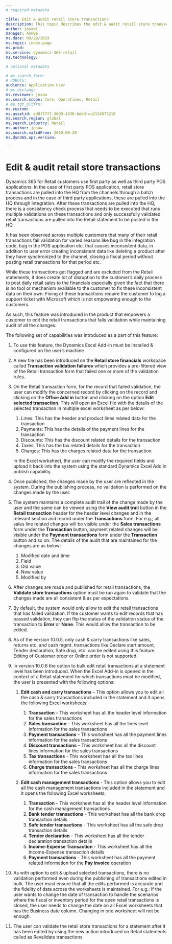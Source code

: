 ```yaml
---
# required metadata

title: Edit & audit retail store transactions
description: This topic describes the edit & audit retail store transactions functionality in Microsoft Dynamics 365 for Retail.
author: josaw1
manager: AnnBe
ms.date: 09/29/2019
ms.topic: index-page
ms.prod: 
ms.service: dynamics-365-retail
ms.technology: 

# optional metadata

# ms.search.form: 
# ROBOTS: 
audience: Application User
# ms.devlang: 
ms.reviewer: josaw
ms.search.scope: Core, Operations, Retail
# ms.tgt_pltfrm: 
ms.custom: 
ms.assetid: ed0f77f7-3609-4330-bebd-ca3134575216
ms.search.region: global
ms.search.industry: Retail
ms.author: josaw
ms.search.validFrom: 2019-09-29
ms.dyn365.ops.version: 

---
```

# Edit & audit retail store transactions

Dynamics 365 for Retail customers use first party as well as third party POS applications. In the case of first party POS application, retail store transactions are pulled into the HQ from the channels through a batch process and in the case of third party applications, these are pulled into the HQ through integration. After these transactions are pulled into the HQ, there is a consistency check process that needs to be executed that runs multiple validations on these transactions and only successfully validated retail transactions are pulled into the Retail statement to be posted in the HQ. 

It has been observed across multiple customers that many of their retail transactions fail validation for varied reasons like bug in the integration code, bug in the POS application etc. that causes inconsistent data, in addition to user error creating inconsistent data like deleting a product after they have synchronized to the channel, closing a fiscal period without posting retail transactions for that period etc.

While these transactions get flagged and are excluded from the Retail statements, it does create lot of disruption to the customer’s daily process to post daily retail sales to the financials especially given the fact that there is no tool or mechanism available to the customer to fix these inconsistent data on their own. Fixing of these transactions require the customer to log a support ticket with Microsoft which is not empowering enough to the customers.

As such, this feature was introduced in the product that empowers a customer to edit the retail transactions that fails validation while maintaining audit of all the changes. 

The following set of capabilities was introduced as a part of this feature:

1. To use this feature, the Dynamics Excel Add-in must be installed & configured on the user’s machine

2. A new tile has been introduced on the **Retail store financials** workspace called **Transaction validation failures** which provides a pre-filtered view of the Retail transaction form that failed one or more of the validation rules.
 
3. On the Retail transaction form, for the record that failed validation, the user can modify the concerned record by clicking on the record and clicking on the **Office Add in** button and clicking on the option **Edit selected transaction**. This will open an Excel file with the details of the selected transaction in multiple excel worksheet as per below:

    1. Lines: This has the header and product lines related data for the transaction
    2. Payments: This has the details of the payment lines for the transaction
    3. Discounts: This has the discount related details for the transaction
    4. Taxes: This has the tax related details for the transaction
    5. Charges: This has the charges related data for the transaction

   In the Excel worksheet, the user can modify the required fields and upload it back into the system using the standard Dynamics Excel    Add in publish capability.

4. Once published, the changes made by the user are reflected in the system. During the publishing process, no validation is performed on the changes made by the user.

5. The system maintains a complete audit trail of the change made by the user and the same can be viewed using the **View audit trail** button in the **Retail transaction** header for the header level changes and in the relevant section and record under the **Transactions** form. For e.g.; all sales line related changes will be visible under the **Sales transactions** form under the **Transaction** button, payment related changes will be visible under the **Payment transactions** form under the **Transaction** button and so on. The details of the audit that are maintained for the changes are as below:

     1. Modified date and time
     2. Field 
     3. Old value
     4. New value
     5. Modified by

6. After changes are made and published for retail transactions, the **Validate store transactions** option must be run again to validate that the changes made are all consistent & as per expectations.

7. By default, the system would only allow to edit the retail transactions that has failed validation. If the customer wants to edit records that has passed validation, they can flip the status of the validation status of the transaction to **Error** or **None**. This would allow the transaction to be edited. 

8. As of the version 10.0.5, only cash & carry transactions like sales, returns etc. and cash mgmt. transactions like Declare start amount, Tender declaration, Safe drop, etc. can be edited using this feature. Editing of Customer order or Online order is not supported. 

9. In version 10.0.6 the option to bulk edit retail transactions at a statement level has been introduced. When the Excel Add-in is opened in the context of a Retail statement for which transactions must be modified, the user is presented with the following options:

     1. **Edit cash and carry transactions** – This option allows you to edit all the cash & carry transactions included in the statement and it opens the following Excel worksheets:
        1. **Transaction** – This worksheet has all the header level information for the sales transactions
        2. **Sales transaction** – This worksheet has all the lines level information for the sales transactions
        3. **Payment transactions** – This worksheet has all the payment lines information for the sales transactions
        4. **Discount transactions** – This worksheet has all the discount lines information for the sales transactions
        5. **Tax transactions** - This worksheet has all the tax lines information for the sales transactions
        6. **Charge transactions** - This worksheet has all the charge lines information for the sales transactions

     2. **Edit cash management transactions** - This option allows you to edit all the cash management transactions included in the statement and it opens the following Excel worksheets: 
        1. **Transaction** – This worksheet has all the header level information for the cash management transactions
        2. **Bank tender transactions** - This worksheet has all the bank drop transaction details
        3. **Safe tender transactions** - This worksheet has all the safe drop transaction details
        4. **Tender declaration** - This worksheet has all the tender declaration transaction details
        5. **Income-Expense Transaction** - This worksheet has all the Income-Expense transaction details
        6. **Payment transactions** - This worksheet has all the payment related information for the **Pay invoice** operation 

10)	As with option to edit & upload selected transactions, there is no validation performed even during the publishing of transactions edited in bulk. The user must ensure that all the edits performed is accurate and the fidelity of data across the worksheets is maintained. For e.g.: If the user wants to change the date of transaction to handle the scenarios where the fiscal or inventory period for the open retail transactions is closed, the user needs to change the date on all Excel worksheets that has the Business date column. Changing in one worksheet will not be enough.

11)	The user can validate the retail store transactions for a statement after it has been edited by using the new action introduced on Retail statements called as Revalidate transactions
